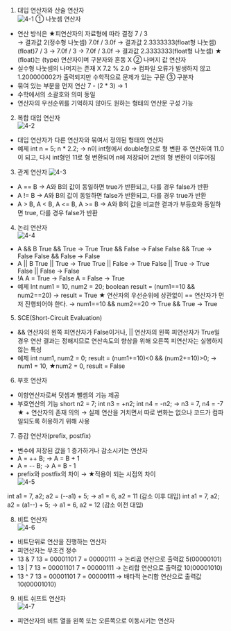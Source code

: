 1. 대입 연산자와 산술 연산자  
![4-1](https://user-images.githubusercontent.com/48504392/67632012-0fec8680-f8e1-11e9-83e1-d26461fd79ef.png)
① 나눗셈 연산자
- 연산 방식은 ★피연산자의 자료형에 따라 결정
7 / 3    
→ 결과값 2(정수형 나눗셈)
7.0f / 3.0f 
→ 결과값 2.3333333(float형 나눗셈)
(float)7 / 3 
→ 7.0f / 3 
→ 7.0f / 3.0f 
→ 결과값 2.3333333(float형 나눗셈)
★ (float)는 (type) 연산자이며 구분자와 혼동 X
② 나머지 값 연산자
- 실수형 나눗셈의 나머지는 존재 X
7.2 % 2.0 
→ 컴파일 오류가 발생하지 않고 1.200000002가 출력되지만 수학적으로 문제가 있는 구문
③ 구분자
- 묶여 있는 부분을 먼저 연산
7 - (2 * 3) → 1
- 수학에서의 소괄호와 의미 동일
- 연산자의 우선순위를 기억하지 않아도 원하는 형태의 연산문 구성 가능

2. 복합 대입 연산자  
![4-2](https://user-images.githubusercontent.com/48504392/67632026-33afcc80-f8e1-11e9-9887-ede6a5609de2.png)
- 대입 연산자가 다른 연산자와 묶여서 정의된 형태의 연산자
- 예제
int n = 5;
n * 2.2;
→ n이 int형에서 double형으로 형 변환 후 연산하여 11.0이 되고, 다시 int형인 11로 형 변환되어 n에 저장되어 2번의 형 변환이 이루어짐

3. 관계 연산자
![4-3](https://user-images.githubusercontent.com/48504392/67632029-40ccbb80-f8e1-11e9-96e6-5722da6380c8.png)
- A == B → A와 B의 값이 동일하면 true가 반환되고, 다를 경우 false가 반환
- A  != B → A와 B의 값이 동일하면 false가 반환되고, 다를 경우 true가 반환
- A > B, A < B, A <= B, A >= B
→ A와 B의 값을 비교한 결과가 부등호와 동일하면 true, 다를 경우 false가 반환

4. 논리 연산자  
![4-4](https://user-images.githubusercontent.com/48504392/67632038-593cd600-f8e1-11e9-854a-c149613fdf4d.png)
- A && B
True && True → True
True && False → False
False && True → False
False && False → False
- A || B
True || True → True
True || False → True
False || True → True
False || False → False
- !A
A = True → False
A = False → True
- 예제
Int num1 = 10, num2 = 20;
boolean result = (num1==10 && num2==20)
→ result = True
★ 연산자의 우선순위에 상관없이 == 연산자가 먼저 진행되어야 한다.
→ num1==10 && num2==20
→ True && True
→ True

5. SCE(Short-Circuit Evaluation)
- && 연산자의 왼쪽 피연산자가 False이거나, || 연산자의 왼쪽 피연산자가 True일 경우 연산 결과는 정해지므로 연산속도의 향상을 위해 오른쪽 피연산자는 실행하지 않는 특성
- 예제
int num1, num2 = 0;
result = (num1+=10)<0 && (num2+=10)>0;
→ num1 = 10, ★num2 = 0, result = False

6. 부호 연산자
- 이항연산자로써 덧셈과 뺄셈의 기능 제공
- 부호연산의 기능
short n2 = 7;
int n3 = +n2;
int n4 = -n2;
→ n3 = 7, n4 = -7
★ + 연산자의 존재 의의
→ 실제 연산을 거치면서 따로 변화는 없으나 코드가 컴파일되도록 허용하기 위해 사용

7. 증감 연산자(prefix, postfix)
- 변수에 저장된 값을 1 증가하거나 감소시키는 연산자
- A = ++ B;
→ A = B + 1
- A = -- B;
→ A = B - 1
- prefix와 postfix의 차이
→ ★적용이 되는 시점의 차이  
![4-5](https://user-images.githubusercontent.com/48504392/67632041-60fc7a80-f8e1-11e9-9726-c8e749793b91.png)

int a1 = 7, a2;
a2 = (--a1) + 5;
→ a1 = 6, a2 = 11 (감소 이후 대입)
int a1 = 7, a2;
a2 = (a1--) + 5;
→ a1 = 6, a2 = 12 (감소 이전 대입)

8. 비트 연산자  
![4-6](https://user-images.githubusercontent.com/48504392/67632049-770a3b00-f8e1-11e9-984b-70b1de9cc10e.png)
- 비트단위로 연산을 진행하는 연산자
- 피연산자는 무조건 정수
- 13 & 7
13 = 00001101 
7  = 00000111
→ 논리곱 연산으로 출력값 5(00000101)  
- 13 | 7
13 = 00001101 
7  = 00000111
→ 논리합 연산으로 출력값 10(00001010)  
- 13 ^ 7
13 = 00001101 
7  = 00000111
→ 배타적 논리합 연산으로 출력값 10(00001010)  

9. 비트 쉬프트 연산자  
![4-7](https://user-images.githubusercontent.com/48504392/67632050-7f627600-f8e1-11e9-9f10-722c82e5fd44.png)
- 피연산자의 비트 열을 왼쪽 또는 오른쪽으로 이동시키는 연산자
